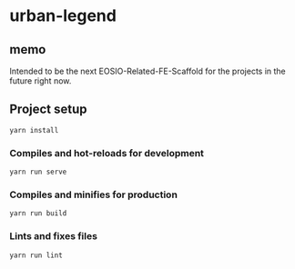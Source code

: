 # urban-legend

## memo

Intended to be the next EOSIO-Related-FE-Scaffold for the projects in the future right now.

## Project setup
```
yarn install
```

### Compiles and hot-reloads for development
```
yarn run serve
```

### Compiles and minifies for production
```
yarn run build
```

### Lints and fixes files
```
yarn run lint
```
